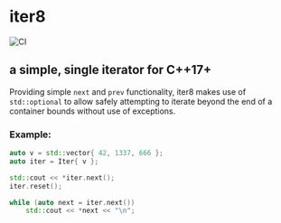 # iter8

![CI](https://github.com/paul-reilly/iter8/workflows/CI/badge.svg?branch=master&event=push)

## a simple, single iterator for C++17+

Providing simple `next` and `prev` functionality, iter8 makes use of `std::optional` to allow
safely attempting to iterate beyond the end of a container bounds without use of exceptions.

### Example:

```cpp
auto v = std::vector{ 42, 1337, 666 };
auto iter = Iter{ v };

std::cout << *iter.next();
iter.reset();

while (auto next = iter.next())
    std::cout << *next << "\n";
```


